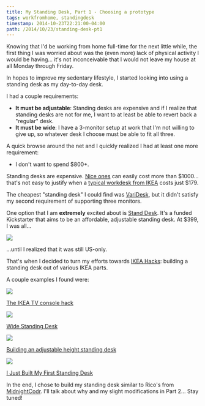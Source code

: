 ```yaml
---
title: My Standing Desk, Part 1 - Choosing a prototype
tags: workfromhome, standingdesk
timestamp: 2014-10-23T22:21:00-04:00
path: /2014/10/23/standing-desk-pt1
---
```


Knowing that I'd be working from home full-time for the next little while, the
first thing I was worried about was the (even more) lack of physical activity I
would be having... it's not inconceivable that I would not leave my house at all
Monday through Friday.

In hopes to improve my sedentary lifestyle, I started looking into using a
standing desk as my day-to-day desk.

I had a couple requirements:

 - **It must be adjustable**: Standing desks are expensive and if I realize
   that standing desks are not for me, I want to at least be able to revert back
   a "regular" desk.
 - **It must be wide**: I have a 3-monitor setup at work that I'm not willing to
   give up, so whatever desk I choose must be able to fit all three.

A quick browse around the net and I quickly realized I had at least one more
requirement:

 - I don't want to spend $800+.

Standing desks are expensive. [Nice ones][updesk] can easily cost more than
$1000... that's not easy to justify when a [typical workdesk from IKEA][galant]
costs just $179.

[updesk]: https://myupdesk.com/upwrite
[galant]: http://www.ikea.com/ca/en/catalog/products/S69857764/

The cheapest "standing desk" I could find was [VariDesk][varidesk], but it didn't
satisfy my second requirement of supporting three monitors.

[varidesk]: http://www.amazon.com/VARIDESK-34563-Pro-Plus/dp/B00JI6NCCK/ref=amoschan-20

One option that I am **extremely** excited about is [Stand Desk][standdesk].
It's a funded Kickstarter that aims to be an affordable, adjustable standing
desk. At $399, I was all...

[standdesk]: http://www.standdesk.co/

<img src="/img/takemymoney.jpg" class="thumbnail full" />

...until I realized that it was still US-only.

That's when I decided to turn my efforts towards [IKEA Hacks][ihacks]: building
a standing desk out of various IKEA parts.

[ihacks]: http://www.ikeahackers.net/

A couple examples I found were:

<div class="thumbnail">
  <img src="/img/standingdesks/ikea-tv-console-hack.jpg" />
  <div class="caption">
    <p><a href="http://spacekat.me/blog/2012/07/26/diy-standing-desk/">The IKEA TV console hack</a></p>
  </div>
</div>

<div class="thumbnail">
  <img src="/img/standingdesks/wide-standing-desk.jpg" class="full" />
  <div class="caption">
    <p><a href="http://www.ikeahackers.net/2011/01/wide-standing-desk.html">Wide Standing Desk</a></p>
  </div>
</div>

<div class="thumbnail">
  <img src="/img/standingdesks/standing-up-while-working.jpg" class="full" />
  <div class="caption">
    <p><a href="http://www.simplifiedbuilding.com/blog/building-an-adjustable-height-standing-desk/">Building an adjustable height standing desk</a></p>
  </div>
</div>

<div class="thumbnail">
  <img src="/img/standingdesks/finnvard-standing-desk.jpg" class="full" />
  <div class="caption">
    <p><a href="http://midnightcodr.github.io/blog/2014/03/23/i-just-built-my-first-standing-desk/">I Just Built My First Standing Desk</a></p>
  </div>
</div>

In the end, I chose to build my standing desk similar to Rico's from
[MidnightCodr][mc]. I'll talk about why and my slight modifications in Part
2... Stay tuned!

[mc]: http://midnightcodr.github.io/blog/2014/03/23/i-just-built-my-first-standing-desk/
